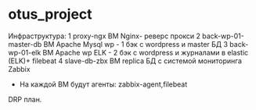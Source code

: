 # otus_project
Инфраструктура:
1   proxy-ngx  ВМ Nginx- реверс прокси
2   back-wp-01-master-db   ВМ Apache Mysql wp - 1 бэк с wordpress и master БД
3   back-wp-01-elk ВМ Apache wp ELK - 2 бэк с wordpress и журналами в elastic (ELK)+ filebeat
4   slave-db-zbx ВМ replica БД c системой мониторинга Zabbix

+ На каждой ВМ будут агенты: zabbix-agent,filebeat

DRP план.
